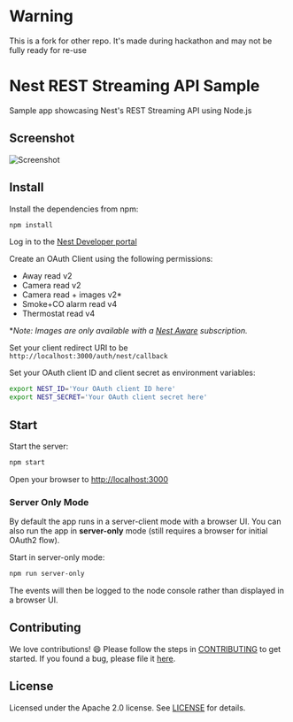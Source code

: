 # Warning

This is a fork for other repo. It's made during hackathon and may not be fully ready for re-use

# Nest REST Streaming API Sample

Sample app showcasing Nest's REST Streaming API using Node.js

## Screenshot

![Screenshot](screenshot.png)

## Install

Install the dependencies from npm:

```sh
npm install
```

Log in to the [Nest Developer portal][portal]

Create an OAuth Client using the following permissions:

- Away read v2
- Camera read v2
- Camera read + images v2\*
- Smoke+CO alarm read v4
- Thermostat read v4

\*_Note: Images are only available with a [Nest Aware][nest-aware] subscription._

Set your client redirect URI to be `http://localhost:3000/auth/nest/callback`

Set your OAuth client ID and client secret as environment variables:

```sh
export NEST_ID='Your OAuth client ID here'
export NEST_SECRET='Your OAuth client secret here'
```

## Start

Start the server:

```sh
npm start
```

Open your browser to [http://localhost:3000](http://localhost:3000)

### Server Only Mode

By default the app runs in a server-client mode with a browser UI.
You can also run the app in **server-only** mode (still requires a browser for initial OAuth2 flow).

Start in server-only mode:

```sh
npm run server-only
```

The events will then be logged to the node console rather than displayed in a browser UI.

## Contributing

We love contributions! :smile: Please follow the steps in [CONTRIBUTING][contributing] to get started. If you found a bug, please file it [here][bugs].

## License

Licensed under the Apache 2.0 license. See [LICENSE][license] for details.

[nest-aware]: https://nest.com/support/article/What-do-I-get-with-Nest-Aware-for-Nest-Cam
[nest-sim]: https://developer.nest.com/documentation/cloud/home-simulator/
[portal]: https://console.developers.nest.com
[bugs]: https://github.com/nestlabs/rest-streaming/issues
[license]: LICENSE
[contributing]: CONTRIBUTING.md
